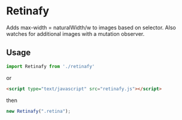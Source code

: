 Retinafy
=========

Adds max-width = naturalWidth/w to images based on selector. Also watches for additional images with a mutation observer.


Usage
------

```js
import Retinafy from './retinafy'
```

or

```html
<script type="text/javascript" src="retinafy.js"></script>
```

then

```js
new Retinafy(".retina");
```
